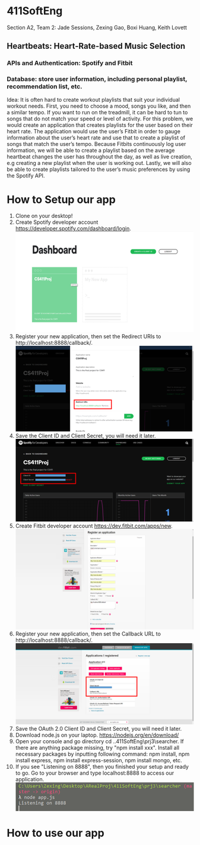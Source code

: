 # 411SoftEng
Section A2, Team 2: Jade Sessions, Zexing Gao, Boxi Huang, Keith Lovett
## Heartbeats: Heart-Rate-based Music Selection
### APIs and Authentication: Spotify and Fitbit
### Database: store user information, including personal playlist, recommendation list, etc.
Idea: It is often hard to create workout playlists that suit your individual workout needs. First, you need to choose a mood, songs you like, and then a similar tempo. If you want to run on the treadmill, it can be hard to tun to songs that do not match your speed or level of activity. For this problem, we would create an application that creates playlists for the user based on their heart rate. The application would use the user’s Fitbit in order to gauge information about the user’s heart rate and use that to create a playlist of songs that match the user’s tempo. Because Fitbits continuously log user information, we will be able to create a playlist based on the average heartbeat changes the user has throughout the day, as well as live creation, e.g creating a new playlist when the user is working out. Lastly, we will also be able to create playlists tailored to the user’s music preferences by using the Spotify API.

# How to Setup our app
1. Clone on your desktop! 
2. Create Spotify developer account https://developer.spotify.com/dashboard/login. 
![Image](https://github.com/ZexingGao/411SoftEng/blob/master/docs/Picture6.png)
3. Register your new application, then set the Redirect URIs to http://localhost:8888/callback/.
![Image](https://github.com/ZexingGao/411SoftEng/blob/master/docs/Picture8.png)
4. Save the Client ID and Client Secret, you will need it later. 
![Image](https://github.com/ZexingGao/411SoftEng/blob/master/docs/Picture7.png)
5. Create Fitbit developer account https://dev.fitbit.com/apps/new.
![Image](https://github.com/ZexingGao/411SoftEng/blob/master/docs/Picture9.png)
6. Register your new application, then set the Callback URL to http://localhost:8888/callback/.
![Image](https://github.com/ZexingGao/411SoftEng/blob/master/docs/Picture10.png)
7. Save the OAuth 2.0 Client ID and Client Secret, you will need it later. 
8. Download node.js on your laptop. https://nodejs.org/en/download/
9. Open your console and go directory cd ..411SoftEng\prj3\searcher. If there are anything package missing, try "npm install xxx". Install all necessary packages by inputting following command: npm install, npm install express, npm install express-session, npm install mongo, etc. 
10. If you see "Listening on 8888", then you finished your setup and ready to go. Go to your browser and type localhost:8888 to access our application. 
![Image](https://github.com/ZexingGao/411SoftEng/blob/master/docs/Picture11.png)

# How to use our app
